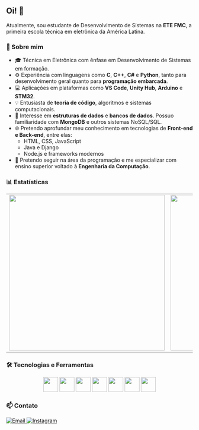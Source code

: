 ## Oi! 👋

Atualmente, sou estudante de Desenvolvimento de Sistemas na **ETE FMC**, a primeira escola técnica em eletrônica da América Latina. 

### 🚀 Sobre mim
- 🎓 Técnica em Eletrônica com ênfase em Desenvolvimento de Sistemas em formação.
- ⚙️ Experiência com linguagens como **C**, **C++**, **C#** e **Python**, tanto para desenvolvimento geral quanto para **programação embarcada**.
- 💻 Aplicações em plataformas como **VS Code**, **Unity Hub**, **Arduino** e **STM32**.
- 💡 Entusiasta de **teoria de código**, algoritmos e sistemas computacionais.
- 💾 Interesse em **estruturas de dados** e **bancos de dados**. Possuo familiaridade com **MongoDB** e outros sistemas NoSQL/SQL.
- 🌐 Pretendo aprofundar meu conhecimento em tecnologias de **Front-end e Back-end**, entre elas:
  - HTML, CSS, JavaScript
  - Java e Django
  - Node.js e frameworks modernos
- 🧠 Pretendo seguir na área da programação e me especializar com ensino superior voltado à **Engenharia da Computação**.

### 📊 Estatísticas

<div align="center">
  <table>
    <tr>
      <td>
        <img src="https://github-readme-stats.vercel.app/api?username=thaivalentim&show_icons=true&theme=radical&hide_rank=true" width="420" />
      </td>
      <td>
        <img src="https://github-readme-stats.vercel.app/api/top-langs/?username=thaivalentim&langs_count=6&theme=radical&layout=compact" width="420" />
      </td>
    </tr>
  </table>
</div>

### 🛠️ Tecnologias e Ferramentas

<p align="center">
  <img src="https://cdn.jsdelivr.net/gh/devicons/devicon/icons/c/c-original.svg" width="40" />
  <img src="https://cdn.jsdelivr.net/gh/devicons/devicon/icons/cplusplus/cplusplus-original.svg" width="40" />
  <img src="https://cdn.jsdelivr.net/gh/devicons/devicon/icons/csharp/csharp-original.svg" width="40" />
  <img src="https://cdn.jsdelivr.net/gh/devicons/devicon/icons/python/python-original.svg" width="40" />
  <img src="https://cdn.jsdelivr.net/gh/devicons/devicon/icons/arduino/arduino-original.svg" width="40" />
  <img src="https://cdn.jsdelivr.net/gh/devicons/devicon/icons/unity/unity-original.svg" width="40" />
  <img src="https://cdn.jsdelivr.net/gh/devicons/devicon/icons/vscode/vscode-original.svg" width="40" />
</p>

### 📫 Contato
<p align="left">
  <a href="mailto:thaizavalentim@icloud.com" target="_blank" rel="noopener noreferrer">
    <img src="https://img.shields.io/badge/Email-D14836?style=for-the-badge&logo=gmail&logoColor=white" alt="Email" />
  </a>
  <a href="https://www.instagram.com/thai.valent3/profilecard/?igsh=MWlmbWplazRwcTE5ZA==" target="_blank" rel="noopener noreferrer">
    <img src="https://img.shields.io/badge/Instagram-E4405F?style=for-the-badge&logo=instagram&logoColor=white" alt="Instagram" />
  </a>
</p>
